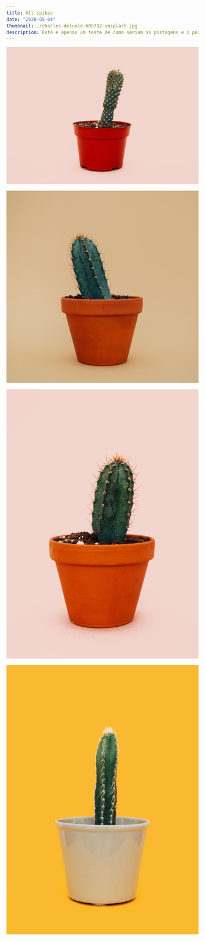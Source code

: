 ```yaml
---
title: All spikes
date: "2020-05-04"
thumbnail: ./charles-deluvio-695732-unsplash.jpg
description: Este é apenas um teste de como seriam as postagens e o possivel detalhamento do cardápio
---
```


![Cactus](./charles-deluvio-695757-unsplash.jpg)

![Cactus](./charles-deluvio-695736-unsplash.jpg)

![Cactus](./charles-deluvio-695758-unsplash.jpg)

![Cactus](./charles-deluvio-695733-unsplash.jpg)
